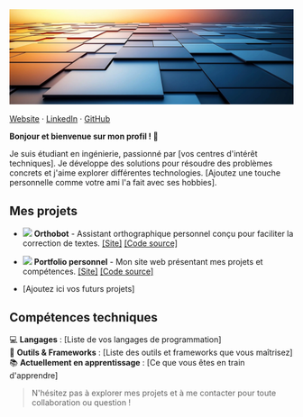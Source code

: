 <img src="img\banniere.png">

[Website](https://antoine-roucau.github.io/) · 
[LinkedIn](https://www.linkedin.com/in/antoine-roucau-682b1b157/) · 
[GitHub](https://github.com/Antoine-Roucau)

**Bonjour et bienvenue sur mon profil ! 👋**

Je suis étudiant en ingénierie, passionné par [vos centres d'intérêt techniques]. Je développe des solutions pour résoudre des problèmes concrets et j'aime explorer différentes technologies. [Ajoutez une touche personnelle comme votre ami l'a fait avec ses hobbies].

## Mes projets 

* <img src="icon_orthobot.png" width="20"> **Orthobot** - Assistant orthographique personnel conçu pour faciliter la correction de textes. [[Site]](lien) [[Code source]](lien)

* <img src="icon_portfolio.png" width="20"> **Portfolio personnel** - Mon site web présentant mes projets et compétences. [[Site]](lien) [[Code source]](lien)

* [Ajoutez ici vos futurs projets]

## Compétences techniques

💻 **Langages** : [Liste de vos langages de programmation]  
🔧 **Outils & Frameworks** : [Liste des outils et frameworks que vous maîtrisez]  
📚 **Actuellement en apprentissage** : [Ce que vous êtes en train d'apprendre]

> N'hésitez pas à explorer mes projets et à me contacter pour toute collaboration ou question !

